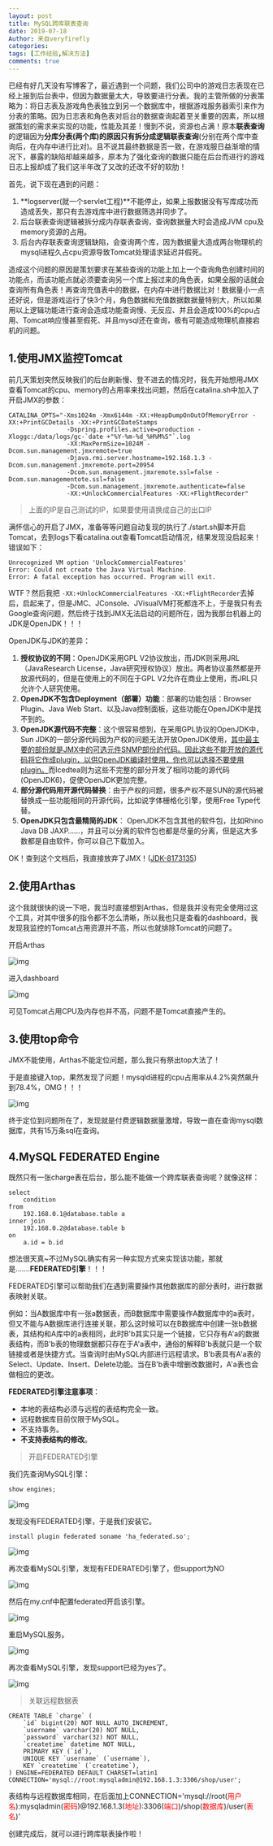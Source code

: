 ```yaml
---
layout: post
title: MySQL跨库联表查询
date: 2019-07-18
Author: 来自veryfirefly
categories: 
tags: [工作经验,解决方法]
comments: true
---
```


已经有好几天没有写博客了，最近遇到一个问题，我们公司中的游戏日志表现在已经上报到后台表中，但因为数据量太大，导致要进行分表。我的主管所做的分表策略为：将日志表及游戏角色表独立到另一个数据库中，根据游戏服务器索引来作为分表的策略。因为日志表和角色表对后台的数据查询起着至关重要的因素，所以根据策划的需求来实现的功能，性能及其差！慢到不说，资源也占满！原本**联表查询**的逻辑因为**分库分表(两个库)**的原因只有拆分成**逻辑联表查询**(分别在两个库中查询后，在内存中进行比对)。且不说其最终数据是否一致，在游戏服日益渐增的情况下，暴露的缺陷却越来越多，原本为了强化查询的数据只能在后台而进行的游戏日志上报却成了我们这半年改了又改的还改不好的软肋！

首先，说下现在遇到的问题：

1. **logserver(就一个servlet工程)**不能停止，如果上报数据没有写库成功而造成丢失，那只有去游戏库中进行数据筛选并同步了。
2. 后台联表查询逻辑被拆分成内存联表查询，查询数据量大时会造成JVM cpu及memory资源的占用。
3. 后台内存联表查询逻辑缺陷，会查询两个库，因为数据量大造成两台物理机的mysql进程久占cpu资源导致Tomcat处理请求延迟并假死。

造成这个问题的原因是策划要求在某些查询的功能上加上一个查询角色创建时间的功能点，而该功能点就必须要查询另一个库上报过来的角色表，如果全服的话就会查询所有角色表！再查询充值表中的数据，在内存中进行数据比对！数据量小一点还好说，但是游戏运行了快3个月，角色数据和充值数据数据量特别大，所以如果用以上逻辑功能进行查询会造成功能查询慢、无反应、并且会造成100%的cpu占用、Tomcat响应慢甚至假死、并且mysql还在查询，极有可能造成物理机直接宕机的问题。

## 1.使用JMX监控Tomcat

前几天策划突然反映我们的后台刷新慢、登不进去的情况时，我先开始想用JMX查看Tomcat的cpu、memory的占用率来找出问题，然后在catalina.sh中加入了开启JMX的参数：

	CATALINA_OPTS="-Xms1024m -Xmx6144m -XX:+HeapDumpOnOutOfMemoryError -XX:+PrintGCDetails -XX:+PrintGCDateStamps 
					-Dspring.profiles.active=production -Xloggc:/data/logs/gc-`date +"%Y-%m-%d_%H%M%S"`.log 
					-XX:MaxPermSize=1024M -Dcom.sun.management.jmxremote=true 
					-Djava.rmi.server.hostname=192.168.1.3 -Dcom.sun.management.jmxremote.port=20954 
					-Dcom.sun.management.jmxremote.ssl=false -Dcom.sun.managementote.ssl=false 
					-Dcom.sun.management.jmxremote.authenticate=false 
					-XX:+UnlockCommercialFeatures -XX:+FlightRecorder"

> 上面的IP是自己测试的IP，如果要使用请换成自己的出口IP

满怀信心的开启了JMX，准备等等问题自动复现的执行了./start.sh脚本开启Tomcat，去到logs下看catalina.out查看Tomcat启动情况，结果发现没启起来！错误如下：

	Unrecognized VM option 'UnlockCommercialFeatures'
	Error: Could not create the Java Virtual Machine.
	Error: A fatal exception has occurred. Program will exit.

WTF？然后我把 `-XX:+UnlockCommercialFeatures -XX:+FlightRecorder`去掉后，启起来了，但是JMC、JConsole、JVisualVM打死都连不上，于是我只有去Google查询问题，然后终于找到JMX无法启动的问题所在，因为我那台机器上的JDK是OpenJDK！！！

OpenJDK与JDK的差异：

1. **授权协议的不同**：OpenJDK采用GPL V2协议放出，而JDK则采用JRL（JavaResearch License，Java研究授权协议）放出。两者协议虽然都是开放源代码的，但是在使用上的不同在于GPL V2允许在商业上使用，而JRL只允许个人研究使用。 
2. **OpenJDK不包含Deployment（部署）功能**：部署的功能包括：Browser Plugin、Java Web Start、以及Java控制面板，这些功能在OpenJDK中是找不到的。
3. **OpenJDK源代码不完整**：这个很容易想到，在采用GPL协议的OpenJDK中，Sun JDK的一部分源代码因为产权的问题无法开放OpenJDK使用，<u>其中最主要的部份就是JMX中的可选元件SNMP部份的代码。因此这些不能开放的源代码将它作成plugin，以供OpenJDK编译时使用，你也可以选择不要使用plugin。</u>而Icedtea则为这些不完整的部分开发了相同功能的源代码(OpenJDK6)，促使OpenJDK更加完整。
4. **部分源代码用开源代码替换**：由于产权的问题，很多产权不是SUN的源代码被替换成一些功能相同的开源代码，比如说字体栅格化引擎，使用Free Type代替。 
5. **OpenJDK只包含最精简的JDK**： OpenJDK不包含其他的软件包，比如Rhino Java DB JAXP……，并且可以分离的软件包也都是尽量的分离，但是这大多数都是自由软件，你可以自己下载加入。 

OK！查到这个文档后，我直接放弃了JMX！([JDK-8173135](https://bugs.openjdk.java.net/browse/JDK-8173135))

## 2.使用Arthas

这个我就很快的说一下吧，我当时直接想到Arthas，但是我并没有完全使用过这个工具，对其中很多的指令都不怎么清晰，所以我也只是查看的dashboard，我发现我监控的Tomcat占用资源并不高，所以也就排除Tomcat的问题了。

开启Arthas

![img](https://veryfirefly.github.io/images/arthas-open.png)

进入dashboard

![img](https://veryfirefly.github.io/images/arthas-dashboard.png)

可见Tomcat占用CPU及内存也并不高，问题不是Tomcat直接产生的。

## 3.使用top命令

JMX不能使用，Arthas不能定位问题，那么我只有祭出top大法了！

于是直接键入top，果然发现了问题！mysqld进程的cpu占用率从4.2%突然飙升到78.4%，OMG！！！

![img](https://veryfirefly.github.io/images/mysql-cpu.png)

终于定位到问题所在了，发现就是付费逻辑数据量激增，导致一直在查询mysql数据库，共有15万条sql在查询。

## 4.MySQL FEDERATED Engine

既然只有一张charge表在后台，那么能不能做一个跨库联表查询呢？就像这样：

	select 
		condition 
	from 
		192.168.0.1@database.table a 
	inner join 
		192.168.0.2@database.table b
	on
		a.id = b.id

想法很天真~不过MySQL确实有另一种实现方式来实现该功能，那就是.......**FEDERATED引擎**！！！

FEDERATED引擎可以帮助我们在遇到需要操作其他数据库的部分表时，进行数据表映射关联。

例如：当A数据库中有一张a数据表，而B数据库中需要操作A数据库中的a表时，但又不能与A数据库进行连接关联，那么这时候可以在B数据库中创建一张b数据表，其结构和A库中的a表相同，此时B'b其实只是一个链接，它只存有A'a的数据表结构，而B'b表的物理数据都只存在于A'a表中，通俗的解释B'b表就只是一个软链接或者是快捷方式。当查询时由MySQL内部进行远程请求。B'b表具有A'a表的Select、Update、Insert、Delete功能。当在B'b表中增删改数据时，A'a表也会做相应的更改。

**FEDERATED引擎注意事项**：

- 本地的表结构必须与远程的表结构完全一致。
- 远程数据库目前仅限于MySQL。
- 不支持事务。
- **不支持表结构的修改**。

> 开启FEDERATED引擎

我们先查询MySQL引擎：

	show engines;

![img](https://veryfirefly.github.io/images/show-engines.png)

发现没有FEDERATED引擎，于是我们安装它。

	install plugin federated soname 'ha_federated.so';

![img](https://veryfirefly.github.io/images/install-federated.png)

再次查看MySQL引擎，发现有FEDERATED引擎了，但support为NO

![img](https://veryfirefly.github.io/images/show-federated.png)

然后在my.cnf中配置federated开启该引擎。

![img](https://veryfirefly.github.io/images/config-mycnf.png)


重启MySQL服务。

![img](https://veryfirefly.github.io/images/restart-mysqld.png)

再次查看MySQL引擎，发现support已经为yes了。

![img](https://veryfirefly.github.io/images/reshow-engines.png)


> 关联远程数据表

	CREATE TABLE `charge` (
  		`id` bigint(20) NOT NULL AUTO_INCREMENT,
  		`username` varchar(20) NOT NULL,
  		`password` varchar(32) NOT NULL,
  		`createtime` datetime NOT NULL,
  		PRIMARY KEY (`id`),
  		UNIQUE KEY `username` (`username`),
  		KEY `createtime` (`createtime`),
	) ENGINE=FEDERATED DEFAULT CHARSET=latin1 CONNECTION='mysql://root:mysqladmin@192.168.1.3:3306/shop/user';

表结构与远程数据库相同，在后面加上CONNECTION='mysql://root(<font color='red'>用户名</font>):mysqladmin(<font color='red'>密码</font>)@192.168.1.3(<font color='red'>地址</font>):3306(<font color='red'>端口</font>)/shop(<font color='red'>数据库</font>)/user(<font color='red'>表名</font>)'

创建完成后，就可以进行跨库联表操作啦！


